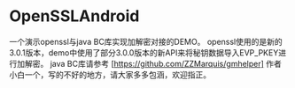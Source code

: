 # OpenSSLAndroid
一个演示openssl与java BC库实现加解密对接的DEMO。
openssl使用的是新的3.0.1版本，demo中使用了部分3.0.0版本的新API来将秘钥数据导入EVP_PKEY进行加解密。
java BC库请参考 [https://github.com/ZZMarquis/gmhelper]
作者小白一个，写的不好的地方，请大家多多包涵，欢迎指正。

